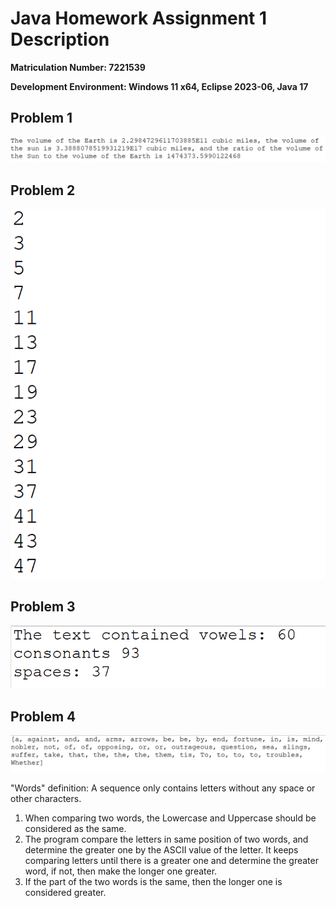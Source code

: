 # Java Homework Assignment 1 Description
**Matriculation Number: 7221539**

**Development Environment: Windows 11 x64, Eclipse 2023-06, Java 17**


## Problem 1
![Problem 1](./assets/Problem%201.png)

## Problem 2
![Problem 2](./assets/Problem%202.png)

## Problem 3
![Problem 3](./assets/Problem%203.png)

## Problem 4
![Problem 4](./assets/Problem%204.png)

"Words" definition: A sequence only contains letters without any space or other characters.

1. When comparing two words, the Lowercase and Uppercase should be considered as the same.
2. The program compare the letters in same position of two words, and determine the greater one by the ASCII value of the letter. It keeps comparing letters until there is a greater one and determine the greater word, if not, then make the longer one greater.
3. If the part of the two words is the same, then the longer one is considered greater.
